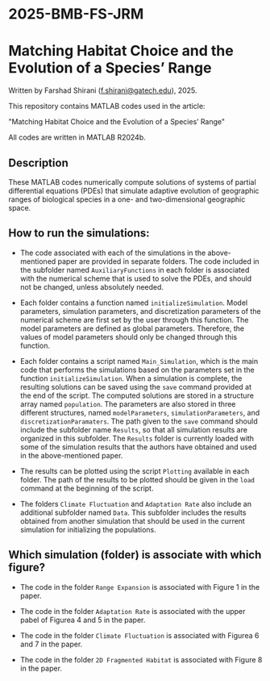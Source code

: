 # 2025-BMB-FS-JRM

# Matching Habitat Choice and the Evolution of a Species’ Range

Written by Farshad Shirani (f.shirani@gatech.edu), 2025.

This repository contains MATLAB codes used in the article:

"Matching Habitat Choice and the Evolution of a Species’ Range"

All codes are written in MATLAB R2024b.

## Description
These MATLAB codes numerically compute solutions of systems of partial differential equations (PDEs) that simulate adaptive evolution of geographic ranges of biological species in a one- and two-dimensional geographic space.

## How to run the simulations:

- The code associated with each of the simulations in the above-mentioned paper are provided in separate folders. The code included in the subfolder named `AuxiliaryFunctions` in each folder is associated with the numerical scheme that is used to solve the PDEs, and should not be changed, unless absolutely needed.

- Each folder contains a function named `initializeSimulation`. Model parameters, simulation parameters, and discretization parameters of the numerical scheme are first set by the user through this function. The model parameters are defined as global parameters. Therefore, the values of model parameters should only be changed through this function.

- Each folder contains a script named `Main_Simulation`, which is the main code that performs the simulations based on the parameters set in the function `initializeSimulation`. When a simulation is complete, the resulting solutions can be saved using the `save` command provided at the end of the script. The computed solutions are stored in a structure array named `population`. The parameters are also stored in three different structures, named `modelParameters`, `simulationParameters`, and `discretizationParamaters`. The path given to the `save` command should include the subfolder name `Results`, so that all simulation results are organized in this subfolder. The `Results` folder is currently loaded with some of the simulation results that the authors have obtained and used in the above-mentioned paper.

- The results can be plotted using the script `Plotting` available in each folder. The path of the results to be plotted should be given in the `load` command at the beginning of the script. 

- The folders `Climate Fluctuation` and `Adaptation Rate` also include an additional subfolder named `Data`. This subfolder includes the results obtained from another simulation that should be used in the current simulation for initializing the populations. 

## Which simulation (folder) is associate with which figure?

- The code in the folder `Range Expansion` is associated with Figure 1 in the paper.

- The code in the folder `Adaptation Rate` is associated with the upper pabel of Figurea 4 and 5 in the paper.

- The code in the folder `Climate Fluctuation` is associated with Figurea 6 and 7 in the paper.

- The code in the folder `2D Fragmented Habitat` is associated with Figure 8 in the paper.

